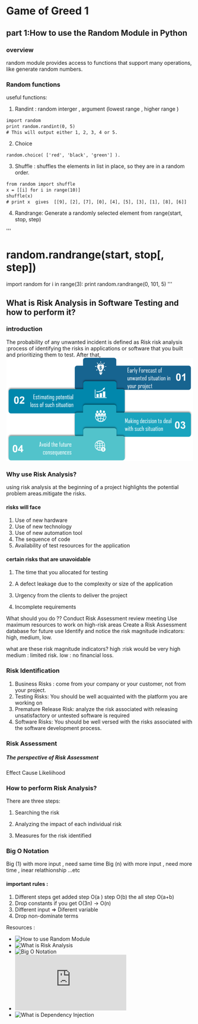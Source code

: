 # Game of Greed 1

## part 1:How to use the Random Module in Python

### overview 
random module provides access to functions that support many operations, like generate random numbers.

### Random functions
useful functions: 
1. Randint : random interger , argument (lowest range , higher range )
```
import random
print random.randint(0, 5)
# This will output either 1, 2, 3, 4 or 5.
```
2. Choice 

```
random.choice( ['red', 'black', 'green'] ).
```
3. Shuffle : 
shuffles the elements in list in place, so they are in a random order.
```
from random import shuffle
x = [[i] for i in range(10)]
shuffle(x)
# print x  gives  [[9], [2], [7], [0], [4], [5], [3], [1], [8], [6]]
```
4. Randrange:
Generate a randomly selected element from range(start, stop, step)

'''
# random.randrange(start, stop[, step])
import random
for i in range(3):
    print random.randrange(0, 101, 5)
'''
## What is Risk Analysis in Software Testing and how to perform it?
### introduction
The probability of any unwanted incident is defined as Risk
risk analysis :process of identifying the risks in applications or software that you built and prioritizing them to test. After that, 
![Risk Analysis](../images/read6.png)
### Why use Risk Analysis?
using risk analysis at the beginning of a project highlights the potential problem areas.mitigate the risks.

#### risks will face 
1. Use of new hardware
2. Use of new technology
3. Use of new automation tool
4. The sequence of code
5. Availability of test resources for the application

#### certain risks that are unavoidable

1. The time that you allocated for testing

2. A defect leakage due to the complexity or size of the application

3. Urgency from the clients to deliver the project

4. Incomplete requirements

What should you do ??
Conduct Risk Assessment review meeting
Use maximum resources to work on high-risk areas
Create a Risk Assessment database for future use
Identify and notice the risk magnitude indicators: high, medium, low.

what are these risk magnitude indicators?
high :risk would be very high
medium :  limited risk.
low :  no financial loss.

### Risk Identification
1. Business Risks : come from your company or your customer, not from your project.
2. Testing Risks:  You should be well acquainted with the platform you are working on
3. Premature Release Risk: analyze the risk associated with releasing unsatisfactory or untested software is required
4. Software Risks: You should be well versed with the risks associated with the software development process.

### Risk Assessment
 
##### The perspective of Risk Assessment

Effect 
Cause 
Likeliihood

### How to perform Risk Analysis?
There are three steps:
1. Searching the risk

2. Analyzing the impact of each individual risk

3. Measures for the risk identified

### Big O Notation 
Big (1) with more input , need same time 
Big (n) with more input , need more time  , inear relathionship 
...etc 
#### important rules :
1. Different steps get added 
step O(a )
step O(b) 
the all step O(a+b)
2. Drop constants 
if you get O(3n) -> O(n)
3. Different input => Diferent variable  
4. Drop non-dominate terms


Resources :
* ![How to use Random Module](https://www.pythonforbeginners.com/random/how-to-use-the-random-module-in-python)
* ![What is Risk Analysis](https://www.edureka.co/blog/risk-analysis-in-software-testing/)
* ![Big O Notation](https://www.youtube.com/watch?v=v4cd1O4zkGw)
* ![Python Random](https://docs.python.org/3/library/random.html)
* ![What is Dependency Injection](https://www.freecodecamp.org/news/a-quick-intro-to-dependency-injection-what-it-is-and-when-to-use-it-7578c84fa88f/)